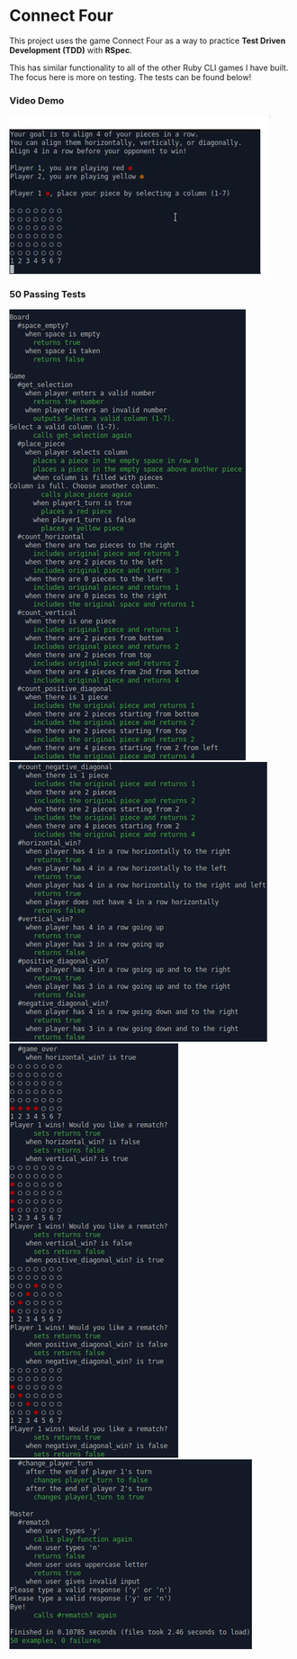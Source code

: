 # Connect Four

This project uses the game Connect Four as a way to practice <strong>Test Driven Development (TDD)</strong> with <strong>RSpec</strong>.

This has similar functionality to all of the other Ruby CLI games I have built. The focus here is more on testing. The tests can be found below!

### Video Demo

![Connect Four Video Demo](connect-four.gif)

### 50 Passing Tests

![Tests1](tests1.png)  
![Tests2](tests2.png)  
![Tests3](tests3.png)  
![Tests4](tests4.png)
